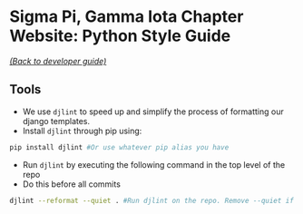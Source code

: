 # Sigma Pi, Gamma Iota Chapter Website: Python Style Guide

[_(Back to developer guide)_](https://github.com/sigmapi-gammaiota/sigmapi-web/tree/master/docs/dev-guide/index.md)

## Tools

* We use `djlint` to speed up and simplify the process of formatting our django templates.
* Install `djlint` through pip using:

```bash
pip install djlint #Or use whatever pip alias you have
```

* Run `djlint` by executing the following command in the top level of the repo
* Do this before all commits

```bash
djlint --reformat --quiet . #Run djlint on the repo. Remove --quiet if you'd like to see the diff generated
```
